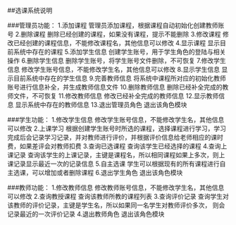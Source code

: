 ##选课系统说明

###管理员功能：
	1.添加课程
	管理员添加课程，根据课程自动初始化创建教师账号
	2.删除课程
	删除已经创建的课程，如果没有课程，提示不能删除
	3.修改课程
	修改已经创建的课程信息，不能修改课程名，其他信息可以修改
	4.显示课程
	显示目前系统中存在的课程
	5.添加学生信息
	创建学生账号，用于学生角色的登陆与相关操作
	6.删除学生信息
	删除学生账号，将学生账号文件删除，不可恢复
	7.修改学生信息
	修改学生账号信息，不能修改学生名，其他信息可以修改
	8.显示学生信息
	显示目前系统中存在的学生信息
	9.完善教师信息
	将系统中课程所对应的初始化教师账号进行信息补全，并生成教师信息文件
	10.删除教师信息
	删除已经补全完成的教师文件，不可恢复
	11.修改教师信息
	修改已经补全完成的教师信息
	12.显示教师信息
	显示系统中存在的教师信息
	13.退出管理员角色
	退出该角色模块

###学生功能：
	1.修改学生信息
	修改学生账号信息，不能修改学生名，其他信息可以修改
	2.上课学习
	根据创建学生账号时所选的课程，选择课程进行学习，学习完成后会记录学习记录，并对教师进行评价，并根据评价信息给老师相应的课时费，如果差评会对教师扣费
	3.查询已选课程
	查询该学生已经选择的课程
	4.查询上课记录
	查询该学生的上课记录，主键是课程名，所以相同课程如果上多次，则上课记录显示最近一次的记录信息
	5.自主选课
	学生可以根据现有的所有课程进行自主选课，可以增加或者删除课程
	6.退出学生角色
	退出该角色模块

###教师功能：
	1.修改教师信息
	修改教师账号信息，不能修改学生名，其他信息可以修改
	2.查询教授课程
	查询该教师所教的课程列表
	3.查询评价记录
	查询学生对该教师的评价记录，主键是学生名，所以如果同一名学生对教师评价多次，
	则会记录最近的一次评价记录
	4.退出教师角色
	退出该角色模块


